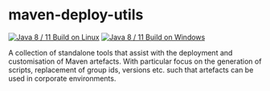 # maven-deploy-utils

[![Java 8 / 11 Build on Linux](https://github.com/DevWorxCo/maven-deploy-utils/actions/workflows/maven.yml/badge.svg)](https://github.com/DevWorxCo/maven-deploy-utils/actions/workflows/maven.yml)
[![Java 8 / 11 Build on Windows](https://github.com/DevWorxCo/maven-deploy-utils/actions/workflows/maven-windows.yml/badge.svg)](https://github.com/DevWorxCo/maven-deploy-utils/actions/workflows/maven-windows.yml)

A collection of standalone tools that assist with the deployment and customisation of Maven artefacts. With particular focus on the generation of scripts, replacement of group ids, versions etc. such that artefacts can be used in corporate environments.
